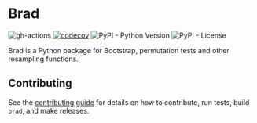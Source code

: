 # Brad

![gh-actions](https://github.com/tcbegley/brad/workflows/Tests/badge.svg)
[![codecov](https://codecov.io/gh/tcbegley/brad/branch/main/graph/badge.svg?token=aJUDsDeu1t)](https://codecov.io/gh/tcbegley/brad)
![PyPI - Python Version](https://img.shields.io/pypi/pyversions/brad)
![PyPI - License](https://img.shields.io/pypi/l/brad)

Brad is a Python package for Bootstrap, permutation tests and other resampling
functions.

## Contributing

See the
[contributing guide](https://github.com/tcbegley/brad/blob/main/.github/CONTRIBUTING.md)
for details on how to contribute, run tests, build `brad`, and make releases.
